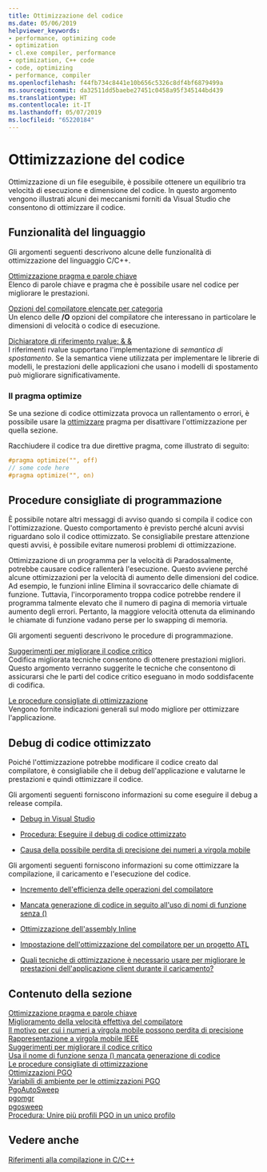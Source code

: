 ```yaml
---
title: Ottimizzazione del codice
ms.date: 05/06/2019
helpviewer_keywords:
- performance, optimizing code
- optimization
- cl.exe compiler, performance
- optimization, C++ code
- code, optimizing
- performance, compiler
ms.openlocfilehash: f44fb734c8441e10b656c5326c8df4bf6879499a
ms.sourcegitcommit: da32511dd5baebe27451c0458a95f345144bd439
ms.translationtype: HT
ms.contentlocale: it-IT
ms.lasthandoff: 05/07/2019
ms.locfileid: "65220184"
---
```

# <a name="optimizing-your-code"></a>Ottimizzazione del codice

Ottimizzazione di un file eseguibile, è possibile ottenere un equilibrio tra velocità di esecuzione e dimensione del codice. In questo argomento vengono illustrati alcuni dei meccanismi forniti da Visual Studio che consentono di ottimizzare il codice.

## <a name="language-features"></a>Funzionalità del linguaggio

Gli argomenti seguenti descrivono alcune delle funzionalità di ottimizzazione del linguaggio C/C++.

[Ottimizzazione pragma e parole chiave](optimization-pragmas-and-keywords.md) \
Elenco di parole chiave e pragma che è possibile usare nel codice per migliorare le prestazioni.

[Opzioni del compilatore elencate per categoria](reference/compiler-options-listed-by-category.md) \
Un elenco delle **/O** opzioni del compilatore che interessano in particolare le dimensioni di velocità o codice di esecuzione.

[Dichiaratore di riferimento rvalue: & &](../cpp/rvalue-reference-declarator-amp-amp.md) \
I riferimenti rvalue supportano l'implementazione di *semantica di spostamento*. Se la semantica viene utilizzata per implementare le librerie di modelli, le prestazioni delle applicazioni che usano i modelli di spostamento può migliorare significativamente.

### <a name="the-optimize-pragma"></a>Il pragma optimize

Se una sezione di codice ottimizzata provoca un rallentamento o errori, è possibile usare la [ottimizzare](../preprocessor/optimize.md) pragma per disattivare l'ottimizzazione per quella sezione.

Racchiudere il codice tra due direttive pragma, come illustrato di seguito:

```cpp
#pragma optimize("", off)
// some code here
#pragma optimize("", on)
```

## <a name="programming-practices"></a>Procedure consigliate di programmazione

È possibile notare altri messaggi di avviso quando si compila il codice con l'ottimizzazione. Questo comportamento è previsto perché alcuni avvisi riguardano solo il codice ottimizzato. Se consigliabile prestare attenzione questi avvisi, è possibile evitare numerosi problemi di ottimizzazione.

Ottimizzazione di un programma per la velocità di Paradossalmente, potrebbe causare codice rallenterà l'esecuzione. Questo avviene perché alcune ottimizzazioni per la velocità di aumento delle dimensioni del codice. Ad esempio, le funzioni inline Elimina il sovraccarico delle chiamate di funzione. Tuttavia, l'incorporamento troppa codice potrebbe rendere il programma talmente elevato che il numero di pagina di memoria virtuale aumento degli errori. Pertanto, la maggiore velocità ottenuta da eliminando le chiamate di funzione vadano perse per lo swapping di memoria.

Gli argomenti seguenti descrivono le procedure di programmazione.

[Suggerimenti per migliorare il codice critico](tips-for-improving-time-critical-code.md) \
Codifica migliorata tecniche consentono di ottenere prestazioni migliori. Questo argomento verranno suggerite le tecniche che consentono di assicurarsi che le parti del codice critico eseguano in modo soddisfacente di codifica.

[Le procedure consigliate di ottimizzazione](optimization-best-practices.md) \
Vengono fornite indicazioni generali sul modo migliore per ottimizzare l'applicazione.

## <a name="debugging-optimized-code"></a>Debug di codice ottimizzato

Poiché l'ottimizzazione potrebbe modificare il codice creato dal compilatore, è consigliabile che il debug dell'applicazione e valutarne le prestazioni e quindi ottimizzare il codice.

Gli argomenti seguenti forniscono informazioni su come eseguire il debug a release compila.

- [Debug in Visual Studio](/visualstudio/debugger/debugging-in-visual-studio)

- [Procedura: Eseguire il debug di codice ottimizzato](/visualstudio/debugger/how-to-debug-optimized-code)

- [Causa della possibile perdita di precisione dei numeri a virgola mobile](why-floating-point-numbers-may-lose-precision.md)


Gli argomenti seguenti forniscono informazioni su come ottimizzare la compilazione, il caricamento e l'esecuzione del codice.

- [Incremento dell'efficienza delle operazioni del compilatore](improving-compiler-throughput.md)

- [Mancata generazione di codice in seguito all'uso di nomi di funzione senza ()](using-function-name-without-parens-produces-no-code.md)

- [Ottimizzazione dell'assembly Inline](../assembler/inline/optimizing-inline-assembly.md)

- [Impostazione dell'ottimizzazione del compilatore per un progetto ATL](../atl/reference/specifying-compiler-optimization-for-an-atl-project.md)

- [Quali tecniche di ottimizzazione è necessario usare per migliorare le prestazioni dell'applicazione client durante il caricamento?](../build/dll-frequently-asked-questions.md#mfc_optimization)


## <a name="in-this-section"></a>Contenuto della sezione

[Ottimizzazione pragma e parole chiave](optimization-pragmas-and-keywords.md) \
[Miglioramento della velocità effettiva del compilatore](improving-compiler-throughput.md) \
[Il motivo per cui i numeri a virgola mobile possono perdita di precisione](why-floating-point-numbers-may-lose-precision.md) \
[Rappresentazione a virgola mobile IEEE](ieee-floating-point-representation.md) \
[Suggerimenti per migliorare il codice critico](tips-for-improving-time-critical-code.md) \
[Usa il nome di funzione senza () mancata generazione di codice](using-function-name-without-parens-produces-no-code.md) \
[Le procedure consigliate di ottimizzazione](optimization-best-practices.md) \
[Ottimizzazioni PGO](profile-guided-optimizations.md) \
[Variabili di ambiente per le ottimizzazioni PGO](environment-variables-for-profile-guided-optimizations.md) \
[PgoAutoSweep](pgoautosweep.md) \
[pgomgr](pgomgr.md) \
[pgosweep](pgosweep.md) \
[Procedura: Unire più profili PGO in un unico profilo](how-to-merge-multiple-pgo-profiles-into-a-single-profile.md)

## <a name="see-also"></a>Vedere anche

[Riferimenti alla compilazione in C/C++](reference/c-cpp-building-reference.md)
